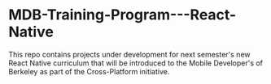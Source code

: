 # MDB-Training-Program---React-Native
This repo contains projects under development for next semester's new React Native curriculum that will be introduced to the Mobile Developer's of Berkeley as part of the Cross-Platform initiative.
